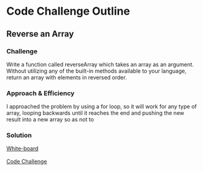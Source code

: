 # Code Challenge Outline

## Reverse an Array

### Challenge
Write a function called reverseArray which takes an array as an argument. Without utilizing any of the built-in methods available to your language, return an array with elements in reversed order.

### Approach & Efficiency
I approached the problem by using a for loop, so it will work for any type of array, looping backwards until it reaches the end and pushing the new result into a new array so as not to 

### Solution
[White-board](assets/arrayreverse.jpg)</br></br>
[Code Challenge](arrayReverse/array-reverse.js)